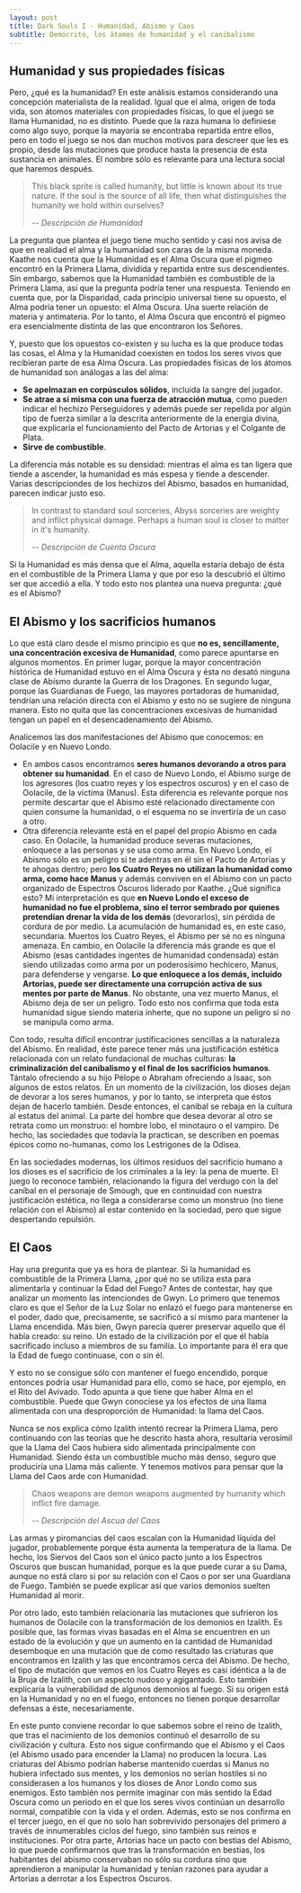 ```yaml
---
layout: post
title: Dark Souls I - Humanidad, Abismo y Caos
subtitle: Demócrito, los átomos de humanidad y el canibalismo
---
```


## Humanidad y sus propiedades físicas

Pero, ¿qué es la humanidad? En este análisis estamos considerando una concepción materialista de la realidad. Igual que el alma, origen de toda vida, son átomos materiales con propiedades físicas, lo que el juego se llama Humanidad, no es distinto. Puede que la raza humana lo definiese como algo suyo, porque la mayoría se encontraba repartida entre ellos, pero en todo el juego se nos dan muchos motivos para descreer que les es propio, desde las mutaciones que produce hasta la presencia de esta sustancia en animales. El nombre sólo es relevante para una lectura social que haremos después.

> This black sprite is called humanity, but little is known about its true nature. If the soul is the source of all life, then what distinguishes the humanity we hold within ourselves?
> 
> -- <cite>Descripción de Humanidad</cite>

La pregunta que plantea el juego tiene mucho sentido y casi nos avisa de que en realidad el alma y la humanidad son caras de la misma moneda. Kaathe nos cuenta que la Humanidad es el Alma Oscura que el pigmeo encontró en la Primera Llama, dividida y repartida entre sus descendientes. Sin embargo, sabemos que la Humanidad también es combustible de la Primera Llama, así que la pregunta podría tener una respuesta. Teniendo en cuenta que, por la Disparidad, cada principio universal tiene su opuesto, el Alma podría tener un opuesto: el Alma Oscura. Una suerte relación de materia y antimateria. Por lo tanto, el Alma Oscura que encontró el pigmeo era esencialmente distinta de las que encontraron los Señores.

Y, puesto que los opuestos co-existen y su lucha es la que produce todas las cosas, el Alma y la Humanidad coexisten en todos los seres vivos que recibieran parte de esa Alma Oscura. Las propiedades físicas de los átomos de humanidad son análogas a las del alma:
- **Se apelmazan en corpúsculos sólidos**, incluida la sangre del jugador.
- **Se atrae a si misma con una fuerza de atracción mutua**, como pueden indicar el hechizo Perseguidores y además puede ser repelida por algún tipo de fuerza similar a la descrita anteriormente de la energía divina, que explicaría el funcionamiento del Pacto de Artorias y el Colgante de Plata.
- **Sirve de combustible**.

La diferencia más notable es su densidad: mientras el alma es tan ligera que tiende a ascender, la humanidad es más espesa y tiende a descender. Varias descripciondes de los hechizos del Abismo, basados en humanidad, parecen indicar justo eso.

> In contrast to standard soul sorceries, Abyss sorceries are weighty and inflict physical damage. Perhaps a human soul is closer to matter in it's humanity.
> 
> -- <cite>Descripción de Cuenta Oscura</cite>

Si la Humanidad es más densa que el Alma, aquella estaría debajo de ésta en el combustible de la Primera Llama y que por eso la descubrió el último ser que accedió a ella. Y todo esto nos plantea una nueva pregunta: ¿qué es el Abismo?

## El Abismo y los sacrificios humanos

Lo que está claro desde el mismo principio es que **no es, sencillamente, una concentración excesiva de Humanidad**, como parece apuntarse en algunos momentos. En primer lugar, porque la mayor concentración histórica de Humanidad estuvo en el Alma Oscura y ésta no desató ninguna clase de Abismo durante la Guerra de los Dragones. En segundo lugar, porque las Guardianas de Fuego, las mayores portadoras de humanidad, tendrían una relación directa con el Abismo y esto no se sugiere de ninguna manera. Esto no quita que las concentraciones excesivas de humanidad tengan un papel en el desencadenamiento del Abismo.

Analicemos las dos manifestaciones del Abismo que conocemos: en Oolacile y en Nuevo Londo.
- En ambos casos encontramos **seres humanos devorando a otros para obtener su humanidad**. En el caso de Nuevo Londo, el Abismo surge de los agresores (los cuatro reyes y los espectros oscuros) y en el caso de Oolacile, de la víctima (Manus). Esta diferencia es relevante porque nos permite descartar que el Abismo esté relacionado directamente con quien consume la humanidad, o el esquema no se invertiría de un caso a otro.
- Otra diferencia relevante está en el papel del propio Abismo en cada caso. En Oolacile, la humanidad produce severas mutaciones, enloquece a las personas y se usa como arma. En Nuevo Londo, el Abismo sólo es un peligro si te adentras en él sin el Pacto de Artorias y te ahogas dentro; pero **los Cuatro Reyes no utilizan la humanidad como arma, como hace Manus** y además conviven en el Abismo con un pacto organizado de Espectros Oscuros liderado por Kaathe. ¿Qué significa esto? Mi interpretación es que **en Nuevo Londo el exceso de humanidad no fue el problema, sino el terror sembrado por quienes pretendían drenar la vida de los demás** (devorarlos), sin pérdida de cordura de por medio. La acumulación de humanidad es, en este caso, secundaria. Muertos los Cuatro Reyes, el Abismo per sé no es ninguna amenaza. En cambio, en Oolacile la diferencia más grande es que el Abismo (esas cantidades ingentes de humanidad condensada) están siendo utilizadas como arma por un poderosísimo hechicero, Manus, para defenderse y vengarse. **Lo que enloquece a los demás, incluido Artorias, puede ser directamente una corrupción activa de sus mentes por parte de Manus**. No obstante, una vez muerto Manus, el Abismo deja de ser un peligro. Todo esto nos confirma que toda esta humanidad sigue siendo materia inherte, que no supone un peligro si no se manipula como arma. 

Con todo, resulta difícil encontrar justificaciones sencillas a la naturaleza del Abismo. En realidad, éste parece tener más una justificación estética relacionada con un relato fundacional de muchas culturas: **la criminalización del canibalismo y el final de los sacrificios humanos**. Tántalo ofreciendo a su hijo Pélope o Abraham ofreciendo a Isaac, son algunos de estos relatos. En un momento de la civilización, los dioses dejan de devorar a los seres humanos, y por lo tanto, se interpreta que éstos dejan de hacerlo también. Desde entonces, el caníbal se rebaja en la cultura al estatus del animal. La parte del hombre que desea devorar al otro se retrata como un monstruo: el hombre lobo, el minotauro o el vampiro. De hecho, las sociedades que todavía la practican, se describen en poemas épicos como no-humanas, como los Lestrigones de la Odisea.

En las sociedades modernas, los últimos residuos del sacrificio humano a los dioses es el sacrificio de los criminales a la ley: la pena de muerte. El juego lo reconoce también, relacionando la figura del verdugo con la del caníbal en el personaje de Smough, que en continuidad con nuestra justificación estética, no llega a considerarse como un monstruo (no tiene relación con el Abismo) al estar contenido en la sociedad, pero que sigue despertando repulsión.

## El Caos

Hay una pregunta que ya es hora de plantear. Si la humanidad es combustible de la Primera Llama, ¿por qué no se utiliza esta para alimentarla y continuar la Edad del Fuego? Antes de contestar, hay que analizar un momento las intenciondes de Gwyn. Lo primero que tenemos claro es que el Señor de la Luz Solar no enlazó el fuego para mantenerse en el poder, dado que, precisamente, se sacrificó a sí mismo para mantener la Llama encendida. Más bien, Gwyn parecía querer preservar aquello que él había creado: su reino. Un estado de la civilización por el que él había sacrificado incluso a miembros de su familia. Lo importante para él era que la Edad de fuego continuase, con o sin él.

Y esto no se consigue sólo con mantener el fuego encendido, porque entonces podría usar Humanidad para ello, como se hace, por ejemplo, en el Rito del Avivado. Todo apunta a que tiene que haber Alma en el combustible. Puede que Gwyn conociese ya los efectos de una llama alimentada con una desproporción de Humanidad: la llama del Caos.

Nunca se nos explica cómo Izalith intentó recrear la Primera Llama, pero continuando con las teorías que he descrito hasta ahora, resultaría verosímil que la Llama del Caos hubiera sido alimentada principalmente con Humanidad. Siendo ésta un combustible mucho más denso, seguro que produciría una Llama más caliente. Y tenemos motivos para pensar que la Llama del Caos arde con Humanidad.

> Chaos weapons are demon weapons augmented by humanity which inflict fire damage.
> 
> -- <cite>Descripción del Ascua del Caos</cite>

Las armas y piromancias del caos escalan con la Humanidad líquida del jugador, probablemente porque ésta aumenta la temperatura de la llama. De hecho, los Siervos del Caos son el único pacto junto a los Espectros Oscuros que buscan humanidad, porque es la que puede curar a su Dama, aunque no está claro si por su relación con el Caos o por ser una Guardiana de Fuego. También se puede explicar así que varios demonios suelten Humanidad al morir.

Por otro lado, esto también relacionaría las mutaciones que sufrieron los humanos de Oolacile con la transformación de los demonios en Izalith. Es posible que, las formas vivas basadas en el Alma se encuentren en un estado de la evolución y que un aumento en la cantidad de Humanidad desemboque en una mutación que de como resultado las criaturas que encontramos en Izalith y las que encontramos cerca del Abismo. De hecho, el tipo de mutación que vemos en los Cuatro Reyes es casi idéntica a la de la Bruja de Izalith, con un aspecto nudoso y agigantado. Esto también explicaría la vulnerabilidad de algunos demonios al fuego. Si su origen está en la Humanidad y no en el fuego, entonces no tienen porque desarrollar defensas a éste, necesariamente.

En este punto conviene recordar lo que sabemos sobre el reino de Izalith, que tras el nacimiento de los demonios continuó el desarrollo de su civilización y cultura. Esto nos sigue confirmando que el Abismo y el Caos (el Abismo usado para encender la Llama) no producen la locura. Las criaturas del Abismo podrían haberse mantenido cuerdas si Manus no hubiera infectado sus mentes, y los demonios no serían hostiles si no considerasen a los humanos y los dioses de Anor Londo como sus enemigos. Esto también nos permite imaginar con más sentido la Edad Oscura como un periodo en el que los seres vivos continúan un desarrollo normal, compatible con la vida y el orden. Además, esto se nos confirma en el tercer juego, en el que no solo han sobrevivido personajes del primero a través de innumerables ciclos del fuego, sino también sus reinos e instituciones. Por otra parte, Artorias hace un pacto con bestias del Abismo, lo que puede confirmarnos que tras la transformación en bestias, los habitantes del abismo conservaban no sólo su cordura sino que aprendieron a manipular la humanidad y tenían razones para ayudar a Artorias a derrotar a los Espectros Oscuros.
